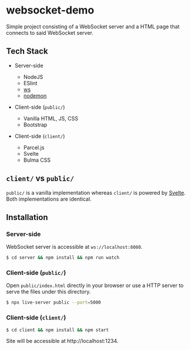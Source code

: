 # websocket-demo

Simple project consisting of a WebSocket server and a HTML page that connects to said WebSocket server.

## Tech Stack

- Server-side
  - NodeJS
  - ESlint
  - [ws](https://github.com/websockets/ws)
  - [nodemon](https://nodemon.io/)

- Client-side (`public/`)
  - Vanilla HTML, JS, CSS
  - Bootstrap

- Client-side (`client/`)
  - Parcel.js
  - Svelte
  - Bulma CSS

## `client/` vs `public/`

`public/` is a vanilla implementation whereas `client/` is powered by [Svelte](https://svelte.dev). Both implementations are identical.

## Installation

### Server-side

WebSocket server is accessible at `ws://localhost:8080`.

```bash
$ cd server && npm install && npm run watch
```

### Client-side (`public/`)

Open `public/index.html` directly in your browser or use a HTTP server to serve the files under this directory.

```bash
$ npx live-server public --port=5000
```

### Client-side (`client/`)

```bash
$ cd client && npm install && npm start
```

Site will be accessible at http://localhost:1234.
